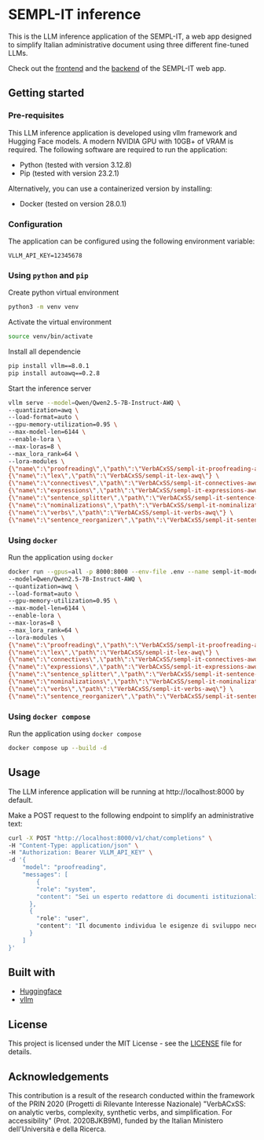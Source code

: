# SEMPL-IT inference
This is the LLM inference application of the SEMPL-IT, a web app designed to simplify Italian administrative document using three different fine-tuned LLMs.

Check out the [frontend](https://github.com/VerbACxSS/semp-it-frontend) and the [backend](https://github.com/VerbACxSS/semp-it-backend) of the SEMPL-IT web app.

## Getting started
### Pre-requisites
This LLM inference application is developed using vllm framework and Hugging Face models. A modern NVIDIA GPU with 10GB+ of VRAM is required. The following software are required to run the application:
* Python (tested with version 3.12.8)
* Pip (tested with version 23.2.1)

Alternatively, you can use a containerized version by installing:
* Docker (tested on version 28.0.1)

### Configuration
The application can be configured using the following environment variable:
```
VLLM_API_KEY=12345678
```

### Using `python` and `pip`
Create python virtual environment
```sh
python3 -m venv venv
```

Activate the virtual environment
```sh
source venv/bin/activate
```

Install all dependencie
```sh
pip install vllm==8.0.1
pip install autoawq==0.2.8
```

Start the inference server
```sh
vllm serve --model=Qwen/Qwen2.5-7B-Instruct-AWQ \
--quantization=awq \
--load-format=auto \
--gpu-memory-utilization=0.95 \
--max-model-len=6144 \
--enable-lora \
--max-loras=8 \
--max_lora_rank=64 \
--lora-modules \
{\"name\":\"proofreading\",\"path\":\"VerbACxSS/sempl-it-proofreading-awq\"} \
{\"name\":\"lex\",\"path\":\"VerbACxSS/sempl-it-lex-awq\"} \
{\"name\":\"connectives\",\"path\":\"VerbACxSS/sempl-it-connectives-awq\"} \
{\"name\":\"expressions\",\"path\":\"VerbACxSS/sempl-it-expressions-awq\"} \
{\"name\":\"sentence_splitter\",\"path\":\"VerbACxSS/sempl-it-sentence-splitter-awq\"} \
{\"name\":\"nominalizations\",\"path\":\"VerbACxSS/sempl-it-nominalizations-awq\"} \
{\"name\":\"verbs\",\"path\":\"VerbACxSS/sempl-it-verbs-awq\"} \
{\"name\":\"sentence_reorganizer\",\"path\":\"VerbACxSS/sempl-it-sentence-reorganizer-awq\"}
```

### Using `docker`
Run the application using `docker`
```sh
docker run --gpus=all -p 8000:8000 --env-file .env --name sempl-it-models vllm/vllm-openai:v0.8.1 \
--model=Qwen/Qwen2.5-7B-Instruct-AWQ \
--quantization=awq \
--load-format=auto \
--gpu-memory-utilization=0.95 \
--max-model-len=6144 \
--enable-lora \
--max-loras=8 \
--max_lora_rank=64 \
--lora-modules \
{\"name\":\"proofreading\",\"path\":\"VerbACxSS/sempl-it-proofreading-awq\"} \
{\"name\":\"lex\",\"path\":\"VerbACxSS/sempl-it-lex-awq\"} \
{\"name\":\"connectives\",\"path\":\"VerbACxSS/sempl-it-connectives-awq\"} \
{\"name\":\"expressions\",\"path\":\"VerbACxSS/sempl-it-expressions-awq\"} \
{\"name\":\"sentence_splitter\",\"path\":\"VerbACxSS/sempl-it-sentence-splitter-awq\"} \
{\"name\":\"nominalizations\",\"path\":\"VerbACxSS/sempl-it-nominalizations-awq\"} \
{\"name\":\"verbs\",\"path\":\"VerbACxSS/sempl-it-verbs-awq\"} \
{\"name\":\"sentence_reorganizer\",\"path\":\"VerbACxSS/sempl-it-sentence-reorganizer-awq\"}
```

### Using `docker compose`
Run the application using `docker compose`
```sh
docker compose up --build -d
```

## Usage
The LLM inference application will be running at http://localhost:8000 by default.

Make a POST request to the following endpoint to simplify an administrative text:
```sh
curl -X POST "http://localhost:8000/v1/chat/completions" \
-H "Content-Type: application/json" \
-H "Authorization: Bearer VLLM_API_KEY" \
-d '{
    "model": "proofreading",
    "messages": [
        {
        "role": "system",
        "content": "Sei un esperto redattore di documenti istituzionali italiani.\n\nCorreggi gli errori ortografici, grammaticali, sintattici, di coesione, di punteggiatura e di preposizioni. **Non alterare il contenuto e lo stile del testo originale**.\n\n# Steps\n1. Leggi attentamente il testo istituzionale fornito.\n2. Identifica gli errori di ortografia, grammatica, sintassi, coesione, punteggiatura e preposizioni.\n3. Correggi gli errori individuati.\n\n# Output Format\nIl testo corretto con la stessa formattazione e suddivisione in paragrafi dell'originale.\n\n# Notes\n- Il testo fornito può essere complesso e richiede attenzione ai dettagli."
      },
      {
        "role": "user",
        "content": "Il documento individua le esigenze di sviluppo necessarie per assicurare che i principi delineati dalla Legge Regionale 23 dicembre 2004, n. 29 e dai successivi atti normativi, sulla essenziale funzione della ricerca e innovazione nelle Aziende Sanitarie della Regione Emilia-Romagna, si traducano in azioni concrete nel Servizio Sanitario Regionale.\n\nAlla luce delle evidenze della letteratura internazionale, delle indicazioni della normativa nazionale e della valutazione di quanto già attuato a livello regionale negli anni passati, vengono individuati gli obiettivi di sviluppo e le linee per il raggiungimento dei suddetti obiettivi."
      }
    ]
}'
```
## Built with
* [Huggingface](https://huggingface.co/)
* [vllm](https://github.com/vllm-project/vllm)

## License
This project is licensed under the MIT License - see the [LICENSE](LICENSE) file for details.

## Acknowledgements
This contribution is a result of the research conducted within the framework of the PRIN 2020 (Progetti di Rilevante Interesse Nazionale) "VerbACxSS: on analytic verbs, complexity, synthetic verbs, and simplification. For accessibility" (Prot. 2020BJKB9M), funded by the Italian Ministero dell'Università e della Ricerca.